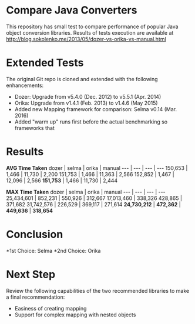 Compare Java Converters
=======================

This repository has small test to compare performance of popular Java object conversion libraries.
Results of tests execution are available at http://blog.sokolenko.me/2013/05/dozer-vs-orika-vs-manual.html


Extended Tests
==============

The original Git repo is cloned and extended with the following enhancements:
  * Dozer: Upgrade from v5.4.0 (Dec. 2012) to v5.5.1 (Apr. 2014)
  * Orika: Upgrade from v1.4.1 (Feb. 2013) to v1.4.6 (May 2015)
  * Added new Mapping framework for comparison: Selma v0.14 (Mar. 2016)
  * Added "warm up" runs first before the actual benchmarking so frameworks that

Results
=======
**AVG Time Taken**
	dozer	 |   selma	| orika	| manual
	--- | --- | --- | ---
	150,653	 |   1,466 |	11,730	| 2,200
	151,753	 |   1,466 |	11,363	| 2,566
	152,852	 |   1,467 |	12,096	| 2,566
	**151,753** |  1,466  |	11,730	| 2,444


**MAX Time Taken**
	dozer	|    selma	 |   orika	 |   manual
	--- | --- | --- | ---
	25,434,601 |	852,231	 |   550,926	 |   312,667
	17,013,460 |	338,326	    428,865	  |  371,682
	31,742,576 |	226,529	 |   369,117	 |    271,614
	**24,730,212** |	**472,362**	 |   **449,636**	  |  **318,654**


Conclusion
==========
  *1st Choice: Selma
  *2nd Choice: Orika

Next Step
==========
Review the following capabilities of the two recommended libraries to make a final recommendation:
  - Easiness of creating mapping
  - Support for complex mapping with nested objects

